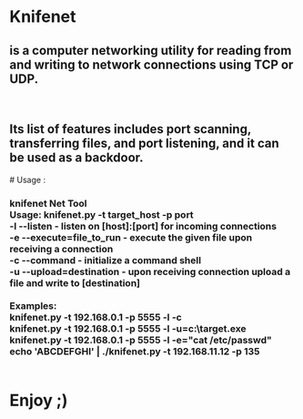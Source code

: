 # Knifenet
<h2>is a computer networking utility for reading from and writing to network connections using TCP or UDP. </h2>
<br />
<h2>Its list of features includes port scanning, transferring files, and port listening, and it can be used as a backdoor.</h2>
# Usage : 
<h3>knifenet Net Tool
<br />
Usage: knifenet.py -t target_host -p port
<br />
-l --listen 		- listen on [host]:[port] for incoming connections
<br />
-e --execute=file_to_run - execute the given file upon receiving a connection
<br />
-c --command 	- initialize a command shell
<br />
-u --upload=destination - upon receiving connection upload a	file and write to [destination]
<br />
<br />
Examples: 
<br />
knifenet.py -t 192.168.0.1 -p 5555 -l -c
<br />
knifenet.py -t 192.168.0.1 -p 5555 -l -u=c:\target.exe
<br />
knifenet.py -t 192.168.0.1 -p 5555 -l -e="cat /etc/passwd"
<br />
echo 'ABCDEFGHI' | ./knifenet.py -t 192.168.11.12 -p 135
<br />
<br />
</h3>
<h1> Enjoy ;) </h1>

